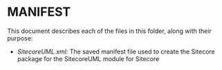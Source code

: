 # MANIFEST

This document describes each of the files in this folder, along with their purpose:

 - *SitecoreUML.xml:* The saved manifest file used to create the Sitecore package for the SitecoreUML module for Sitecore
